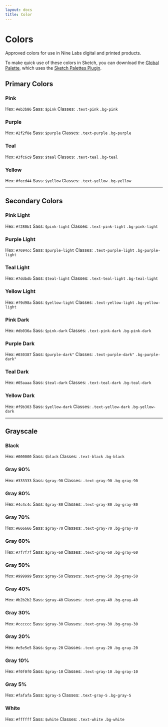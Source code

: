 ```yaml
---
layout: docs
title: Color
---
```


# Colors

Approved colors for use in Nine Labs digital and printed products.

To make quick use of these colors in Sketch, you can download the [Global Palette](/assets/Nine-Labs-Brand-Colors.sketchpalette), which uses the [Sketch Palettes Plugin](https://github.com/andrewfiorillo/sketch-palettes).

## Primary Colors

### Pink
Hex: `#eb3b86` Sass: `$pink` Classes: `.text-pink` `.bg-pink`
<div class="color-demo bg-pink"></div>

### Purple
Hex: `#2f2f8e` Sass: `$purple` Classes: `.text-purple` `.bg-purple`
<div class="color-demo bg-purple"></div>

### Teal
Hex: `#3fc6c9` Sass: `$teal` Classes: `.text-teal` `.bg-teal`
<div class="color-demo bg-teal"></div>

### Yellow
Hex: `#fecd44` Sass: `$yellow` Classes: `.text-yellow` `.bg-yellow`
<div class="color-demo bg-yellow"></div>

----

## Secondary Colors

### Pink Light
Hex: `#f280b1` Sass: `$pink-light` Classes: `.text-pink-light` `.bg-pink-light`
<div class="color-demo bg-pink-light"></div>

### Purple Light
Hex: `#7694cc` Sass: `$purple-light` Classes: `.text-purple-light` `.bg-purple-light`
<div class="color-demo bg-purple-light"></div>

### Teal Light
Hex: `#7ddbdb` Sass: `$teal-light` Classes: `.text-teal-light` `.bg-teal-light`
<div class="color-demo bg-teal-light"></div>

### Yellow Light
Hex: `#f9d98a` Sass: `$yellow-light` Classes: `.text-yellow-light` `.bg-yellow-light`
<div class="color-demo bg-yellow-light"></div>

### Pink Dark
Hex: `#db036a` Sass: `$pink-dark` Classes: `.text-pink-dark` `.bg-pink-dark`
<div class="color-demo bg-pink-dark"></div>

### Purple Dark
Hex: `#030387` Sass: `$purple-dark"` Classes: `.text-purple-dark"` `.bg-purple-dark"`
<div class="color-demo bg-purple-dark"></div>

### Teal Dark
Hex: `#05aaaa` Sass: `$teal-dark` Classes: `.text-teal-dark` `.bg-teal-dark`
<div class="color-demo bg-teal-dark"></div>

### Yellow Dark
Hex: `#f9b303` Sass: `$yellow-dark` Classes: `.text-yellow-dark` `.bg-yellow-dark`
<div class="color-demo bg-yellow-dark"></div>

----

## Grayscale

### Black
Hex: `#000000` Sass: `$black` Classes: `.text-black` `.bg-black`
<div class="color-demo bg-black"></div>

### Gray 90%
Hex: `#333333` Sass: `$gray-90` Classes: `.text-gray-90` `.bg-gray-90`
<div class="color-demo bg-gray-90"></div>

### Gray 80%
Hex: `#4c4c4c` Sass: `$gray-80` Classes: `.text-gray-80` `.bg-gray-80`
<div class="color-demo bg-gray-80"></div>

### Gray 70%
Hex: `#666666` Sass: `$gray-70` Classes: `.text-gray-70` `.bg-gray-70`
<div class="color-demo bg-gray-70"></div>

### Gray 60%
Hex: `#7f7f7f` Sass: `$gray-60` Classes: `.text-gray-60` `.bg-gray-60`
<div class="color-demo bg-gray-60"></div>

### Gray 50%
Hex: `#999999` Sass: `$gray-50` Classes: `.text-gray-50` `.bg-gray-50`
<div class="color-demo bg-gray-50"></div>

### Gray 40%
Hex: `#b2b2b2` Sass: `$gray-40` Classes: `.text-gray-40` `.bg-gray-40`
<div class="color-demo bg-gray-40"></div>

### Gray 30%
Hex: `#cccccc` Sass: `$gray-30` Classes: `.text-gray-30` `.bg-gray-30`
<div class="color-demo bg-gray-30"></div>

### Gray 20%
Hex: `#e5e5e5` Sass: `$gray-20` Classes: `.text-gray-20` `.bg-gray-20`
<div class="color-demo bg-gray-20"></div>

### Gray 10%
Hex: `#f0f0f0` Sass: `$gray-10` Classes: `.text-gray-10` `.bg-gray-10`
<div class="color-demo bg-gray-10"></div>

### Gray 5%
Hex: `#fafafa` Sass: `$gray-5` Classes: `.text-gray-5` `.bg-gray-5`
<div class="color-demo bg-gray-5"></div>

### White
Hex: `#ffffff` Sass: `$white` Classes: `.text-white` `.bg-white`
<div class="color-demo bg-white"></div>
